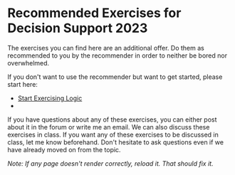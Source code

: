 # Recommended Exercises for Decision Support 2023

The exercises you can find here are an additional offer. Do them as recommended to you by the recommender in order to neither be bored nor overwhelmed.


If you don't want to use the recommender but want to get started, please start here: 
- [Start Exercising Logic](https://github.com/UMdecisionsupport/DecisionSupport2023/blob/main/Logic/Beginner.md)
- 

If you have questions about any of these exercises, you can either post about it in the forum or write me an email. We can also discuss these exercises in class. If you want any of these exercises to be discussed in class, let me know beforehand. Don't hesitate to ask questions even if we have already moved on from the topic.

*Note: If any page doesn't render correctly, reload it. That should fix it.*
